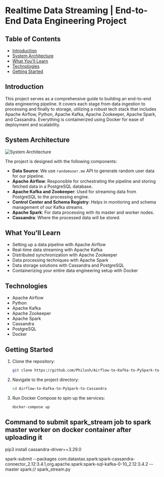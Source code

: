 # Realtime Data Streaming | End-to-End Data Engineering Project

## Table of Contents
- [Introduction](#introduction)
- [System Architecture](#system-architecture)
- [What You'll Learn](#what-youll-learn)
- [Technologies](#technologies)
- [Getting Started](#getting-started)

## Introduction

This project serves as a comprehensive guide to building an end-to-end data engineering pipeline. It covers each stage from data ingestion to processing and finally to storage, utilizing a robust tech stack that includes Apache Airflow, Python, Apache Kafka, Apache Zookeeper, Apache Spark, and Cassandra. Everything is containerized using Docker for ease of deployment and scalability.

## System Architecture

![System Architecture](https://github.com/Philosh/Airflow-to-Kafka-to-PySpark-to-Cassandra/blob/main/Data%20engineering%20architecture.png)

The project is designed with the following components:

- **Data Source**: We use `randomuser.me` API to generate random user data for our pipeline.
- **Apache Airflow**: Responsible for orchestrating the pipeline and storing fetched data in a PostgreSQL database.
- **Apache Kafka and Zookeeper**: Used for streaming data from PostgreSQL to the processing engine.
- **Control Center and Schema Registry**: Helps in monitoring and schema management of our Kafka streams.
- **Apache Spark**: For data processing with its master and worker nodes.
- **Cassandra**: Where the processed data will be stored.

## What You'll Learn

- Setting up a data pipeline with Apache Airflow
- Real-time data streaming with Apache Kafka
- Distributed synchronization with Apache Zookeeper
- Data processing techniques with Apache Spark
- Data storage solutions with Cassandra and PostgreSQL
- Containerizing your entire data engineering setup with Docker

## Technologies

- Apache Airflow
- Python
- Apache Kafka
- Apache Zookeeper
- Apache Spark
- Cassandra
- PostgreSQL
- Docker

## Getting Started

1. Clone the repository:
    ```bash
    git clone https://github.com/Philosh/Airflow-to-Kafka-to-PySpark-to-Cassandra
    ```

2. Navigate to the project directory:
    ```bash
    cd Airflow-to-Kafka-to-PySpark-to-Cassandra
    ```

3. Run Docker Compose to spin up the services:
    ```bash
    docker-compose up
    ```

## Command to submit spark_stream job to spark master worker on docker container after uploading it
pip3 install cassandra-driver==3.29.0

spark-submit --packages com.datastax.spark:spark-cassandra-connector_2.12:3.4.1,org.apache.spark:spark-sql-kafka-0-10_2.12:3.4.2 --master spark://<spark-master-worker-ip-address> spark_stream.py


